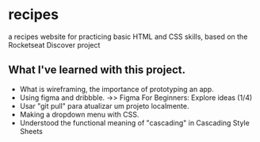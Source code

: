 # recipes
a recipes website for practicing basic HTML and CSS skills, based on the Rocketseat Discover project

## What I've learned with this project.
- What is wireframing, the importance of prototyping an app.
- Using figma and dribbble. ->> Figma For Beginners: Explore ideas (1/4)
- Usar "git pull" para atualizar um projeto localmente.
- Making a dropdown menu with CSS.
- Understood the functional meaning of "cascading" in Cascading Style Sheets
